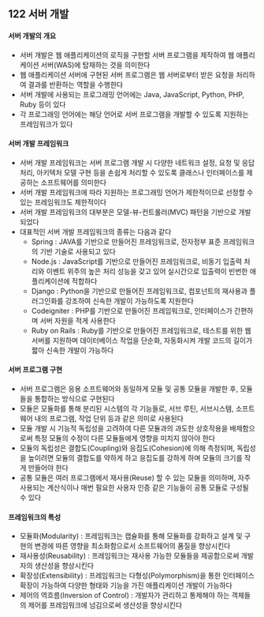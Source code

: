 ## 122 서버 개발

#### 서버 개발의 개요

- 서버 개발은 웹 애플리케이션의 로직을 구현할 서버 프로그램을 제작하여 웹 애플리케이션 서버(WAS)에 탑재하는 것을 의미한다
- 웹 애플리케이션 서버에 구현된 서버 프로그램은 웹 서버로부터 받은 요청을 처리하여 결과를 반환하는 역할을 수행한다
- 서버 개발에 사용되는 프로그래밍 언어에는 Java, JavaScript, Python, PHP, Ruby 등이 있다
- 각 프로그래밍 언어에는 해당 언어로 서버 프로그램을 개발할 수 있도록 지원하는 프레임워크가 있다



#### 서버 개발 프레임워크

- 서버 개발 프레임워크는 서버 프로그램 개발 시 다양한 네트워크 설정, 요청 및 응답 처리, 아키텍처 모델 구현 등을 손쉽게 처리할 수 있도록 클래스나 인터페이스를 제공하는 소프트웨어를 의미한다
- 서버 개발 프레임워크에 따라 지원하는 프로그래밍 언어가 제한적이므로 선정할 수 있는 프레임워크도 제한적이다
- 서버 개발 프레임워크의 대부분은 모델-뷰-컨트롤러(MVC) 패턴을 기반으로 개발되었다
- 대표적인 서버 개발 프레임워크의 종류는 다음과 같다
  - Spring : JAVA를 기반으로 만들어진 프레임워크로, 전자정부 표준 프레임워크의 기반 기술로 사용되고 있다
  - Node.js : JavaScript를 기반으로 만들어진 프레임워크로, 비동기 입출력 처리와 이벤트 위주의 높은 처리 성능을 갖고 있어 실시간으로 입출력이 빈번한 애플리케이션에 적합하다
  - Django : Python을 기반으로 만들어진 프레임워크로, 컴포넌트의 재사용과 플러그인화를 강조하여 신속한 개발이 가능하도록 지원한다
  - Codeigniter : PHP를 기반으로 만들어진 프레임워크로, 인터페이스가 간편하며 서버 자원을 적게 사용한다
  - Ruby on Rails : Ruby를 기반으로 만들어진 프레임워크로, 테스트를 위한 웹 서버를 지원하며 데이터베이스 작업을 단순화, 자동화시켜 개발 코드의 길이가 짧아 신속한 개발이 가능하다



#### 서버 프로그램 구현

- 서버 프로그램은 응용 소프트웨어와 동일하게 모듈 및 공통 모듈을 개발한 후, 모듈들을 통합하는 방식으로 구현된다
- 모듈은 모듈화를 통해 분리된 시스템의 각 기능들로, 서브 루틴, 서브시스템, 소프트웨어 내의 프로그램, 작업 단위 등과 같은 의미로 사용된다
- 모듈 개발 시 기능적 독립성을 고려하여 다른 모듈과의 과도한 상호작용을 배제함으로써 특정 모듈의 수정이 다른 모듈들에게 영향을 미치지 않아야 한다
- 모듈의 독립성은 결합도(Coupling)와 응집도(Cohesion)에 의해 측정되며, 독립성을 높이려면 모듈의 결합도를 약하게 하고 응집도를 강하게 하며 모듈의 크기를 작게 만들어야 한다
- 공통 모듈은 여러 프로그램에서 재사용(Reuse) 할 수 있는 모듈을 의미하며, 자주 사용되는 계산식이나 매번 필요한 사용자 인증 같은 기능들이 공통 모듈로 구성될 수 있다



#### 프레임워크의 특성

- 모듈화(Modularity) : 프레임워크는 캡슐화를 통해 모듈화를 강화하고 설계 및 구현의 변경에 따른 영향을 최소화함으로서 소프트웨어의 품질을 향상시킨다
- 재사용성(Reusability) : 프레임워크는 재사용 가능한 모듈들을 제공함으로써 개발자의 생산성을 향상시킨다
- 확장성(Extensibility) : 프레임워크는 다형성(Polymorphism)을 통한 인터페이스 확장이 가능하여 다양한 형태와 기능을 가진 애플리케이션 개발이 가능하다
- 제어의 역흐름(Inversion of Control) : 개발자가 관리하고 통제해야 하는 객체들의 제어를 프레임워크에 넘김으로써 생산성을 향상시킨다